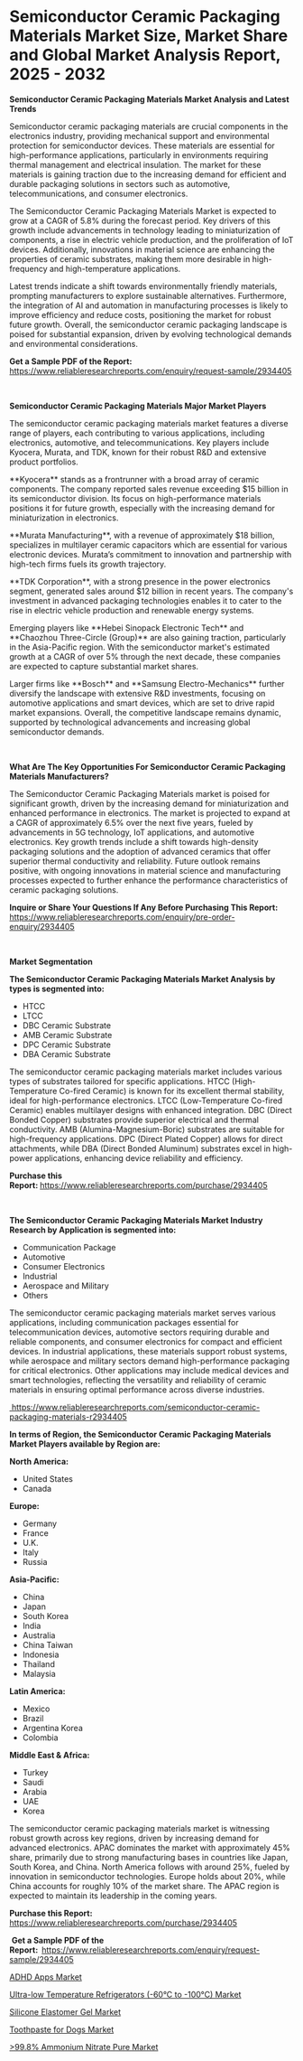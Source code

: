 <p><h1>Semiconductor Ceramic Packaging Materials Market Size, Market Share and Global Market Analysis Report, 2025 - 2032</h1></p><p><strong>Semiconductor Ceramic Packaging Materials Market Analysis and Latest Trends</strong></p>
<p><p>Semiconductor ceramic packaging materials are crucial components in the electronics industry, providing mechanical support and environmental protection for semiconductor devices. These materials are essential for high-performance applications, particularly in environments requiring thermal management and electrical insulation. The market for these materials is gaining traction due to the increasing demand for efficient and durable packaging solutions in sectors such as automotive, telecommunications, and consumer electronics.</p><p>The Semiconductor Ceramic Packaging Materials Market is expected to grow at a CAGR of 5.8% during the forecast period. Key drivers of this growth include advancements in technology leading to miniaturization of components, a rise in electric vehicle production, and the proliferation of IoT devices. Additionally, innovations in material science are enhancing the properties of ceramic substrates, making them more desirable in high-frequency and high-temperature applications.</p><p>Latest trends indicate a shift towards environmentally friendly materials, prompting manufacturers to explore sustainable alternatives. Furthermore, the integration of AI and automation in manufacturing processes is likely to improve efficiency and reduce costs, positioning the market for robust future growth. Overall, the semiconductor ceramic packaging landscape is poised for substantial expansion, driven by evolving technological demands and environmental considerations.</p></p>
<p><strong>Get a Sample PDF of the Report:&nbsp;</strong> <a href="https://www.reliableresearchreports.com/enquiry/request-sample/2934405?utm_campaign=31&utm_medium=2&utm_source=Github&utm_content=ia&utm_term=13032025&utm_id=semiconductor-ceramic-packaging-materials">https://www.reliableresearchreports.com/enquiry/request-sample/2934405</a></p>
<p>&nbsp;</p>
<p><strong>Semiconductor Ceramic Packaging Materials Major Market Players</strong></p>
<p><p>The semiconductor ceramic packaging materials market features a diverse range of players, each contributing to various applications, including electronics, automotive, and telecommunications. Key players include Kyocera, Murata, and TDK, known for their robust R&D and extensive product portfolios.</p><p>**Kyocera** stands as a frontrunner with a broad array of ceramic components. The company reported sales revenue exceeding $15 billion in its semiconductor division. Its focus on high-performance materials positions it for future growth, especially with the increasing demand for miniaturization in electronics.</p><p>**Murata Manufacturing**, with a revenue of approximately $18 billion, specializes in multilayer ceramic capacitors which are essential for various electronic devices. Murata’s commitment to innovation and partnership with high-tech firms fuels its growth trajectory.</p><p>**TDK Corporation**, with a strong presence in the power electronics segment, generated sales around $12 billion in recent years. The company's investment in advanced packaging technologies enables it to cater to the rise in electric vehicle production and renewable energy systems.</p><p>Emerging players like **Hebei Sinopack Electronic Tech** and **Chaozhou Three-Circle (Group)** are also gaining traction, particularly in the Asia-Pacific region. With the semiconductor market's estimated growth at a CAGR of over 5% through the next decade, these companies are expected to capture substantial market shares.</p><p>Larger firms like **Bosch** and **Samsung Electro-Mechanics** further diversify the landscape with extensive R&D investments, focusing on automotive applications and smart devices, which are set to drive rapid market expansions. Overall, the competitive landscape remains dynamic, supported by technological advancements and increasing global semiconductor demands.</p></p>
<p>&nbsp;</p>
<p><strong>What Are The Key Opportunities For Semiconductor Ceramic Packaging Materials Manufacturers?</strong></p>
<p><p>The Semiconductor Ceramic Packaging Materials market is poised for significant growth, driven by the increasing demand for miniaturization and enhanced performance in electronics. The market is projected to expand at a CAGR of approximately 6.5% over the next five years, fueled by advancements in 5G technology, IoT applications, and automotive electronics. Key growth trends include a shift towards high-density packaging solutions and the adoption of advanced ceramics that offer superior thermal conductivity and reliability. Future outlook remains positive, with ongoing innovations in material science and manufacturing processes expected to further enhance the performance characteristics of ceramic packaging solutions.</p></p>
<p><strong>Inquire or Share Your Questions If Any Before Purchasing This Report:</strong> <a href="https://www.reliableresearchreports.com/enquiry/pre-order-enquiry/2934405?utm_campaign=31&utm_medium=2&utm_source=Github&utm_content=ia&utm_term=13032025&utm_id=semiconductor-ceramic-packaging-materials">https://www.reliableresearchreports.com/enquiry/pre-order-enquiry/2934405</a></p>
<p>&nbsp;</p>
<p><strong>Market Segmentation</strong></p>
<p><strong>The Semiconductor Ceramic Packaging Materials Market Analysis by types is segmented into:</strong></p>
<p><ul><li>HTCC</li><li>LTCC</li><li>DBC Ceramic Substrate</li><li>AMB Ceramic Substrate</li><li>DPC Ceramic Substrate</li><li>DBA Ceramic Substrate</li></ul></p>
<p><p>The semiconductor ceramic packaging materials market includes various types of substrates tailored for specific applications. HTCC (High-Temperature Co-fired Ceramic) is known for its excellent thermal stability, ideal for high-performance electronics. LTCC (Low-Temperature Co-fired Ceramic) enables multilayer designs with enhanced integration. DBC (Direct Bonded Copper) substrates provide superior electrical and thermal conductivity. AMB (Alumina-Magnesium-Boric) substrates are suitable for high-frequency applications. DPC (Direct Plated Copper) allows for direct attachments, while DBA (Direct Bonded Aluminum) substrates excel in high-power applications, enhancing device reliability and efficiency.</p></p>
<p><strong>Purchase this Report:&nbsp;</strong><a href="https://www.reliableresearchreports.com/purchase/2934405?utm_campaign=31&utm_medium=2&utm_source=Github&utm_content=ia&utm_term=13032025&utm_id=semiconductor-ceramic-packaging-materials">https://www.reliableresearchreports.com/purchase/2934405</a></p>
<p>&nbsp;</p>
<p><strong>The Semiconductor Ceramic Packaging Materials Market Industry Research by Application is segmented into:</strong></p>
<p><ul><li>Communication Package</li><li>Automotive</li><li>Consumer Electronics</li><li>Industrial</li><li>Aerospace and Military</li><li>Others</li></ul></p>
<p><p>The semiconductor ceramic packaging materials market serves various applications, including communication packages essential for telecommunication devices, automotive sectors requiring durable and reliable components, and consumer electronics for compact and efficient devices. In industrial applications, these materials support robust systems, while aerospace and military sectors demand high-performance packaging for critical electronics. Other applications may include medical devices and smart technologies, reflecting the versatility and reliability of ceramic materials in ensuring optimal performance across diverse industries.</p></p>
<p><a href="https://www.reliableresearchreports.com/semiconductor-ceramic-packaging-materials-r2934405?utm_campaign=31&utm_medium=2&utm_source=Github&utm_content=ia&utm_term=13032025&utm_id=semiconductor-ceramic-packaging-materials">&nbsp;https://www.reliableresearchreports.com/semiconductor-ceramic-packaging-materials-r2934405</a></p>
<p><strong>In terms of Region, the Semiconductor Ceramic Packaging Materials Market Players available by Region are:</strong></p>
<p>
    <p> <strong> North America: </strong>
        <ul>
            <li>United States</li>
            <li>Canada</li>
        </ul>
        </p> 
    <p> <strong> Europe: </strong>
        <ul>
            <li>Germany</li>
            <li>France</li>
            <li>U.K.</li>
            <li>Italy</li>
            <li>Russia</li>
        </ul>
        </p> 
    <p> <strong> Asia-Pacific: </strong>
        <ul>
            <li>China</li>
            <li>Japan</li>
            <li>South Korea</li>
            <li>India</li>
            <li>Australia</li>
            <li>China Taiwan</li>
            <li>Indonesia</li>
            <li>Thailand</li>
            <li>Malaysia</li>
        </ul>
        </p> 
    <p> <strong> Latin America: </strong>
        <ul>
            <li>Mexico</li>
            <li>Brazil</li>
            <li>Argentina Korea</li>
            <li>Colombia</li>
        </ul>
        </p> 
    <p> <strong> Middle East & Africa: </strong>
        <ul>
            <li>Turkey</li>
            <li>Saudi</li>
            <li>Arabia</li>
            <li>UAE</li>
            <li>Korea</li>
        </ul>
    </p>
    </p>
<p><p>The semiconductor ceramic packaging materials market is witnessing robust growth across key regions, driven by increasing demand for advanced electronics. APAC dominates the market with approximately 45% share, primarily due to strong manufacturing bases in countries like Japan, South Korea, and China. North America follows with around 25%, fueled by innovation in semiconductor technologies. Europe holds about 20%, while China accounts for roughly 10% of the market share. The APAC region is expected to maintain its leadership in the coming years.</p></p>
<p><strong>Purchase this Report: </strong><a href="https://www.reliableresearchreports.com/purchase/2934405?utm_campaign=31&utm_medium=2&utm_source=Github&utm_content=ia&utm_term=13032025&utm_id=semiconductor-ceramic-packaging-materials">https://www.reliableresearchreports.com/purchase/2934405</a></p>
<p>&nbsp;<strong>Get a Sample PDF of the Report:&nbsp;&nbsp;</strong><a href="https://www.reliableresearchreports.com/enquiry/request-sample/2934405?utm_campaign=31&utm_medium=2&utm_source=Github&utm_content=ia&utm_term=13032025&utm_id=semiconductor-ceramic-packaging-materials">https://www.reliableresearchreports.com/enquiry/request-sample/2934405</a></p>
<p><strong></strong></p>
<p><p><a href="https://github.com/farjonazemi7/Market-Research-Report-List-1/blob/main/adhd-apps-market.md?utm_campaign=31&utm_medium=2&utm_source=Github&utm_content=ia&utm_term=13032025&utm_id=semiconductor-ceramic-packaging-materials">ADHD Apps Market</a></p><p><a href="https://github.com/boccalyver5k/Market-Research-Report-List-1/blob/main/ultra-low-temperature-refrigerators-60c-to-100c-market.md?utm_campaign=31&utm_medium=2&utm_source=Github&utm_content=ia&utm_term=13032025&utm_id=semiconductor-ceramic-packaging-materials">Ultra-low Temperature Refrigerators (-60°C to -100°C) Market</a></p><p><a href="https://github.com/jhoonatsev/Market-Research-Report-List-1/blob/main/silicone-elastomer-gel-market.md?utm_campaign=31&utm_medium=2&utm_source=Github&utm_content=ia&utm_term=13032025&utm_id=semiconductor-ceramic-packaging-materials">Silicone Elastomer Gel Market</a></p><p><a href="https://github.com/plawragarile/Market-Research-Report-List-1/blob/main/toothpaste-for-dogs-market.md?utm_campaign=31&utm_medium=2&utm_source=Github&utm_content=ia&utm_term=13032025&utm_id=semiconductor-ceramic-packaging-materials">Toothpaste for Dogs Market</a></p><p><a href="https://github.com/hamremunazm4/Market-Research-Report-List-1/blob/main/998-ammonium-nitrate-pure-market.md?utm_campaign=31&utm_medium=2&utm_source=Github&utm_content=ia&utm_term=13032025&utm_id=semiconductor-ceramic-packaging-materials">>99.8% Ammonium Nitrate Pure Market</a></p></p>